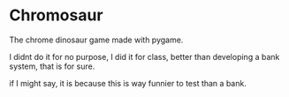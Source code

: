 # Chromosaur
The chrome dinosaur game made with pygame.

I didnt do it for no purpose, I did it for class, better than developing a bank system, that is for sure.

if I might say, it is because this is way funnier to test than a bank.
